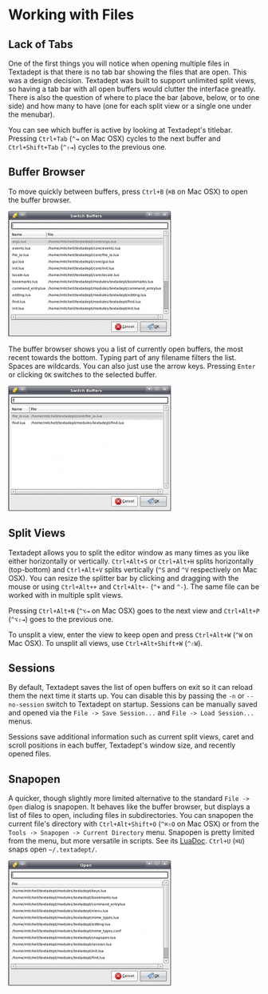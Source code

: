 # Working with Files

## Lack of Tabs

One of the first things you will notice when opening multiple files in Textadept
is that there is no tab bar showing the files that are open. This was a design
decision. Textadept was built to support unlimited split views, so having a tab
bar with all open buffers would clutter the interface greatly. There is also the
question of where to place the bar (above, below, or to one side) and how many
to have (one for each split view or a single one under the menubar).

You can see which buffer is active by looking at Textadept's titlebar. Pressing
`Ctrl+Tab` (`^⇥` on Mac OSX) cycles to the next buffer and `Ctrl+Shift+Tab`
(`^⇧⇥`) cycles to the previous one.

## Buffer Browser

To move quickly between buffers, press `Ctrl+B` (`⌘B` on Mac OSX) to open the
buffer browser.

![Buffer Browser](images/bufferbrowser.png)

The buffer browser shows you a list of currently open buffers, the most recent
towards the bottom. Typing part of any filename filters the list. Spaces are
wildcards. You can also just use the arrow keys. Pressing `Enter` or clicking
`OK` switches to the selected buffer.

![Buffer Browser Filtered](images/bufferbrowserfiltered.png)

## Split Views

Textadept allows you to split the editor window as many times as you like either
horizontally or vertically. `Ctrl+Alt+S` or `Ctrl+Alt+H` splits horizontally
(top-bottom) and `Ctrl+Alt+V` splits vertically (`^S` and `^V` respectively on
Mac OSX). You can resize the splitter bar by clicking and dragging with the
mouse or using `Ctrl+Alt++` and `Ctrl+Alt+-` (`^+` and `^-`). The same file can
be worked with in multiple split views.

Pressing `Ctrl+Alt+N` (`^⌥⇥` on Mac OSX) goes to the next view and `Ctrl+Alt+P`
(`^⌥⇧⇥`) goes to the previous one.

To unsplit a view, enter the view to keep open and press `Ctrl+Alt+W` (`^W` on
Mac OSX). To unsplit all views, use `Ctrl+Alt+Shift+W` (`^⇧W`).

## Sessions

By default, Textadept saves the list of open buffers on exit so it can reload
them the next time it starts up. You can disable this by passing the `-n` or
`--no-session` switch to Textadept on startup. Sessions can be manually saved
and opened via the `File -> Save Session...` and `File -> Load Session...`
menus.

Sessions save additional information such as current split views, caret and
scroll positions in each buffer, Textadept's window size, and recently opened
files.

## Snapopen

A quicker, though slightly more limited alternative to the standard
`File -> Open` dialog is snapopen. It behaves like the buffer browser, but
displays a list of files to open, including files in subdirectories. You can
snapopen the current file's directory with `Ctrl+Alt+Shift+O` (`^⌘⇧O` on Mac
OSX) or from the `Tools -> Snapopen -> Current Directory` menu. Snapopen is
pretty limited from the menu, but more versatile in scripts. See its [LuaDoc][].
`Ctrl+U` (`⌘U`) snaps open `~/.textadept/`.

[LuaDoc]: api/_M.textadept.snapopen.html

![Snapopen](images/snapopen.png)
